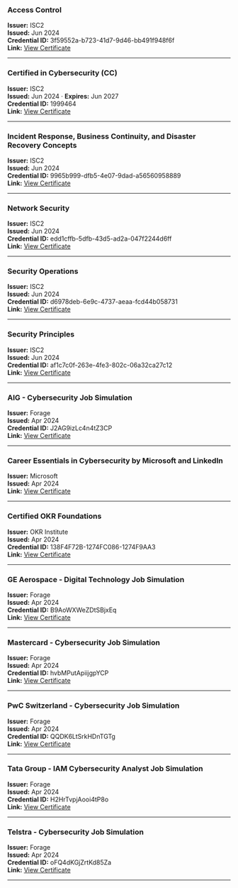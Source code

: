 ### **Access Control**  
**Issuer:** ISC2  
**Issued:** Jun 2024  
**Credential ID:** 3f59552a-b723-41d7-9d46-bb491f948f6f  
**Link:** [View Certificate](https://isc2.obrizum.io/org/cc/certificate/3f59552a-b723-41d7-9d46-bb491f948f6f)  

---

### **Certified in Cybersecurity (CC)**  
**Issuer:** ISC2  
**Issued:** Jun 2024 · **Expires:** Jun 2027  
**Credential ID:** 1999464  
**Link:** [View Certificate](https://www.credly.com/badges/ef1dd17b-e731-4ed7-a562-91e7c28976c2/public_url)  

---

### **Incident Response, Business Continuity, and Disaster Recovery Concepts**  
**Issuer:** ISC2  
**Issued:** Jun 2024  
**Credential ID:** 9965b999-dfb5-4e07-9dad-a56560958889  
**Link:** [View Certificate](https://isc2.obrizum.io/org/cc/certificate/9965b999-dfb5-4e07-9dad-a56560958889)  

---

### **Network Security**  
**Issuer:** ISC2  
**Issued:** Jun 2024  
**Credential ID:** edd1cffb-5dfb-43d5-ad2a-047f2244d6ff  
**Link:** [View Certificate](https://isc2.obrizum.io/org/cc/certificate/edd1cffb-5dfb-43d5-ad2a-047f2244d6ff)  

---

### **Security Operations**  
**Issuer:** ISC2  
**Issued:** Jun 2024  
**Credential ID:** d6978deb-6e9c-4737-aeaa-fcd44b058731  
**Link:** [View Certificate](https://isc2.obrizum.io/org/cc/certificate/d6978deb-6e9c-4737-aeaa-fcd44b058731)  

---

### **Security Principles**  
**Issuer:** ISC2  
**Issued:** Jun 2024  
**Credential ID:** af1c7c0f-263e-4fe3-802c-06a32ca27c12  
**Link:** [View Certificate](https://isc2.obrizum.io/org/cc/certificate/af1c7c0f-263e-4fe3-802c-06a32ca27c12)  

---

### **AIG - Cybersecurity Job Simulation**  
**Issuer:** Forage  
**Issued:** Apr 2024  
**Credential ID:** J2AG9izLc4n4tZ3CP  
**Link:** [View Certificate](https://forage-uploads-prod.s3.amazonaws.com/completion-certificates/AIG/2ZFnEGEDKTQMtEv9C_AIG_i22au33kd84znwEEt_1712359169395_completion_certificate.pdf)  

---

### **Career Essentials in Cybersecurity by Microsoft and LinkedIn**  
**Issuer:** Microsoft  
**Issued:** Apr 2024  
**Link:** [View Certificate](https://www.linkedin.com/learning/certificates/0398df25fb04596e66b0dfc3aefcf9024c1cec9ff3f1353abd12cdf0eee4d8b0)  

---

### **Certified OKR Foundations**  
**Issuer:** OKR Institute  
**Issued:** Apr 2024  
**Credential ID:** 138F4F72B-1274FC086-1274F9AA3  
**Link:** [View Certificate](https://okrinstitute.org/certificate-verification/138F4F72B-1274FC086-1274F9AA3/)  

---

### **GE Aerospace - Digital Technology Job Simulation**  
**Issuer:** Forage  
**Issued:** Apr 2024  
**Credential ID:** B9AoWXWeZDtSBjxEq  
**Link:** [View Certificate](https://forage-uploads-prod.s3.amazonaws.com/completion-certificates/GE%20Aerospace/fjk7MFbQbedPXb3ws_GE%20Aerospace_i22au33kd84znwEEt_1712358083803_completion_certificate.pdf)  

---

### **Mastercard - Cybersecurity Job Simulation**  
**Issuer:** Forage  
**Issued:** Apr 2024  
**Credential ID:** hvbMPutApiijgpYCP  
**Link:** [View Certificate](https://forage-uploads-prod.s3.amazonaws.com/completion-certificates/mastercard/vcKAB5yYAgvemepGQ_Mastercard_i22au33kd84znwEEt_1712306854188_completion_certificate.pdf)  

---

### **PwC Switzerland - Cybersecurity Job Simulation**  
**Issuer:** Forage  
**Issued:** Apr 2024  
**Credential ID:** QQDK6LtSrkHDnTGTg  
**Link:** [View Certificate](https://forage-uploads-prod.s3.amazonaws.com/completion-certificates/PwC%20Switzerland/f9H4CHchzrKQbnbmK_PwC%20Switzerland_i22au33kd84znwEEt_1712351139747_completion_certificate.pdf)  

---

### **Tata Group - IAM Cybersecurity Analyst Job Simulation**  
**Issuer:** Forage  
**Issued:** Apr 2024  
**Credential ID:** H2HrTvpjAooi4tP8o  
**Link:** [View Certificate](https://forage-uploads-prod.s3.amazonaws.com/completion-certificates/Tata/gmf3ypEXBj2wvfQWC_Tata%20Group_i22au33kd84znwEEt_1712784601168_completion_certificate.pdf)  

---

### **Telstra - Cybersecurity Job Simulation**  
**Issuer:** Forage  
**Issued:** Apr 2024  
**Credential ID:** oFQ4dKGjZrtKd85Za  
**Link:** [View Certificate](https://forage-uploads-prod.s3.amazonaws.com/completion-certificates/Telstra%20AU/RNhbu8QnDzthwynEf_Telstra_i22au33kd84znwEEt_1712347545341_completion_certificate.pdf)  

---
